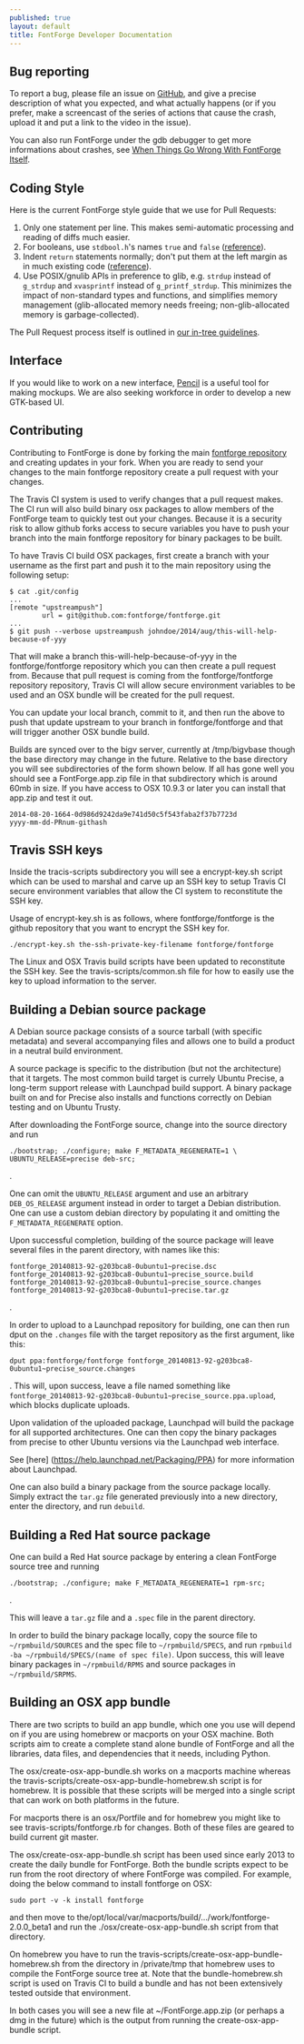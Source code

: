 ```yaml
---
published: true
layout: default
title: FontForge Developer Documentation
---
```


## Bug reporting

To report a bug, please file an issue on [GitHub](https://github.com/fontforge/fontforge/issues), and give a precise description of what you expected, and what actually happens (or if you prefer, make a screencast of the series of actions that cause the crash, upload it and put a link to the video in the issue).

You can also run FontForge under the gdb debugger to get more informations about crashes, see [When Things Go Wrong With FontForge Itself](http://designwithfontforge.com/en-US/When_Things_Go_Wrong_With_Fontforge_Itself.html).

## Coding Style

Here is the current FontForge style guide that we use for Pull Requests:

1. Only one statement per line. This makes semi-automatic processing and reading of diffs much easier.
2. For booleans, use `stdbool.h`'s names `true` and `false` ([reference](https://github.com/fontforge/fontforge/issues/724)).
3. Indent `return` statements normally; don't put them at the left margin as in much existing code ([reference](https://github.com/fontforge/fontforge/issues/1208)).
4. Use POSIX/gnulib APIs in preference to glib, e.g. `strdup` instead of `g_strdup` and `xvasprintf` instead of `g_printf_strdup`. This minimizes the impact of non-standard types and functions, and simplifies memory management (glib-allocated memory needs freeing; non-glib-allocated memory is garbage-collected).

The Pull Request process itself is outlined in [our in-tree guidelines](https://github.com/fontforge/fontforge/blob/master/CONTRIBUTING.md#contributing-code).

## Interface

If you would like to work on a new interface, [Pencil](http://pencil.evolus.vn) is a useful tool for making mockups. We are also seeking
workforce in order to develop a new GTK-based UI.

## Contributing

Contributing to FontForge is done by forking the main [fontforge
repository](https://github.com/fontforge/fontforge) and creating
updates in your fork. When you are ready to send your changes to the
main fontforge repository create a pull request with your changes.

The Travis CI system is used to verify changes that a pull request
makes. The CI run will also build binary osx packages to allow members
of the FontForge team to quickly test out your changes. Because it is
a security risk to allow github forks access to secure variables you
have to push your branch into the main fontforge repository for binary
packages to be built. 

To have Travis CI build OSX packages, first create a branch with your username 
as the first part and push it to the main repository using the following setup:

    $ cat .git/config
    ...
    [remote "upstreampush"]
            url = git@github.com:fontforge/fontforge.git
    ...
    $ git push --verbose upstreampush johndoe/2014/aug/this-will-help-because-of-yyy

That will make a branch this-will-help-because-of-yyy in the
fontforge/fontforge repository which you can then create a pull
request from. Because that pull request is coming from the
fontforge/fontforge repository repository, Travis CI will allow secure
environment variables to be used and an OSX bundle will be created for
the pull request.

You can update your local branch, commit to it, and then run the above
to push that update upstream to your branch in fontforge/fontforge and
that will trigger another OSX bundle build.

Builds are synced over to the bigv server, currently at /tmp/bigvbase
though the base directory may change in the future. Relative to the
base directory you will see subdirectories of the form shown below. If
all has gone well you should see a FontForge.app.zip file in that
subdirectory which is around 60mb in size. If you have access to OSX
10.9.3 or later you can install that app.zip and test it out.

    2014-08-20-1664-0d986d9242da9e741d50c5f543faba2f37b7723d
    yyyy-mm-dd-PRnum-githash

## Travis SSH keys

Inside the tracis-scripts subdirectory you will see a encrypt-key.sh
script which can be used to marshal and carve up an SSH key to setup
Travis CI secure environment variables that allow the CI system to
reconstitute the SSH key.

Usage of encrypt-key.sh is as follows, where fontforge/fontforge is
the github repository that you want to encrypt the SSH key for.

    ./encrypt-key.sh the-ssh-private-key-filename fontforge/fontforge

The Linux and OSX Travis build scripts have been updated to
reconstitute the SSH key. See the travis-scripts/common.sh file for
how to easily use the key to upload information to the server.

## Building a Debian source package

A Debian source package consists of a source tarball (with specific
metadata) and several accompanying files and allows one to build a
product in a neutral build environment.

A source package is specific to the distribution (but not the
architecture) that it targets. The most common build target is
currely Ubuntu Precise, a long-term support release with Launchpad
build support. A binary package built on and for Precise also
installs and functions correctly on Debian testing and on Ubuntu
Trusty.

After downloading the FontForge source, change into the source
directory and run
```
./bootstrap; ./configure; make F_METADATA_REGENERATE=1 \
UBUNTU_RELEASE=precise deb-src;
```
.

One can omit the `UBUNTU_RELEASE` argument and use an arbitrary
`DEB_OS_RELEASE` argument instead in order to target a Debian
distribution. One can use a custom debian directory by populating
it and omitting the `F_METADATA_REGENERATE` option.

Upon successful completion, building of the source package will
leave several files in the parent directory, with names like this:
```
fontforge_20140813-92-g203bca8-0ubuntu1~precise.dsc
fontforge_20140813-92-g203bca8-0ubuntu1~precise_source.build
fontforge_20140813-92-g203bca8-0ubuntu1~precise_source.changes
fontforge_20140813-92-g203bca8-0ubuntu1~precise.tar.gz
```
.

In order to upload to a Launchpad repository for building, one can
then run dput on the `.changes` file with the target repository as
the first argument, like this:
```
dput ppa:fontforge/fontforge fontforge_20140813-92-g203bca8-0ubuntu1~precise_source.changes
```
. This will, upon success, leave a file named something like
`fontforge_20140813-92-g203bca8-0ubuntu1~precise_source.ppa.upload`,
which blocks duplicate uploads.

Upon validation of the uploaded package, Launchpad will build the
package for all supported architectures. One can then copy the
binary packages from precise to other Ubuntu versions via the
Launchpad web interface.

See [here] (https://help.launchpad.net/Packaging/PPA) for more
information about Launchpad.

One can also build a binary package from the source package locally.
Simply extract the `tar.gz` file generated previously into a new
directory, enter the directory, and run `debuild`.

## Building a Red Hat source package

One can build a Red Hat source package by entering a clean FontForge
source tree and running
```
./bootstrap; ./configure; make F_METADATA_REGENERATE=1 rpm-src;
```
.

This will leave a `tar.gz` file and a `.spec` file in the parent
directory.

In order to build the binary package locally, copy the source file to
`~/rpmbuild/SOURCES` and the spec file to `~/rpmbuild/SPECS`, and run
`rpmbuild -ba ~/rpmbuild/SPECS/(name of spec file)`. Upon success,
this will leave binary packages in `~/rpmbuild/RPMS` and source packages
in `~/rpmbuild/SRPMS`.

## Building an OSX app bundle

There are two scripts to build an app bundle, which one you use will
depend on if you are using homebrew or macports on your OSX machine.
Both scripts aim to create a complete stand alone bundle of FontForge
and all the libraries, data files, and dependencies that it needs,
including Python.

The osx/create-osx-app-bundle.sh works on a macports machine whereas
the travis-scripts/create-osx-app-bundle-homebrew.sh script is for
homebrew. It is possible that these scripts will be merged into a
single script that can work on both platforms in the future.

For macports there is an osx/Portfile and for homebrew you might like
to see travis-scripts/fontforge.rb for changes. Both of these files
are geared to build current git master.

The osx/create-osx-app-bundle.sh script has been used since early 2013
to create the daily bundle for FontForge. Both the bundle scripts
expect to be run from the root directory of where FontForge was
compiled. For example, doing the below command to install fontforge on OSX:

    sudo port -v -k install fontforge

and then move to
the/opt/local/var/macports/build/.../work/fontforge-2.0.0_beta1 and
run the ./osx/create-osx-app-bundle.sh script from that directory.

On homebrew you have to run the
travis-scripts/create-osx-app-bundle-homebrew.sh from the directory in
/private/tmp that homebrew uses to compile the FontForge source tree
at. Note that the bundle-homebrew.sh script is used on Travis CI to
build a bundle and has not been extensively tested outside that
environment.

In both cases you will see a new file at ~/FontForge.app.zip (or
perhaps a dmg in the future) which is the output from running the
create-osx-app-bundle script.

